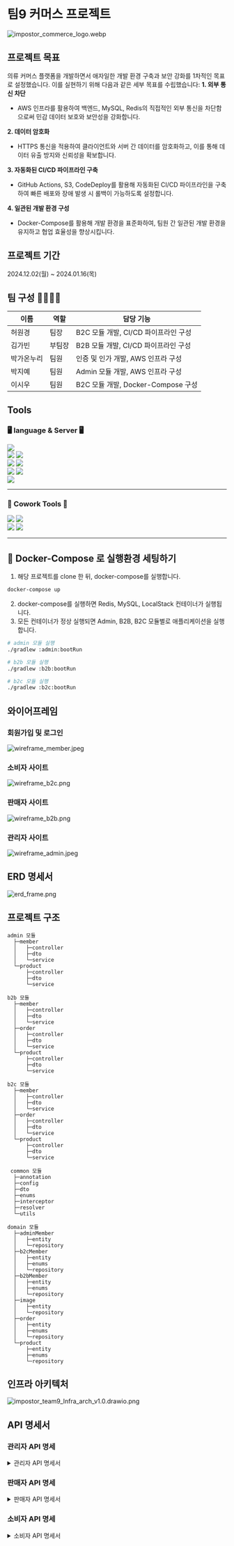 # 팀9 커머스 프로젝트

![impostor_commerce_logo.webp](img%2Fimpostor_commerce_logo.webp)

## 프로젝트 목표

의류 커머스 플랫폼을 개발하면서 애자일한 개발 환경 구축과 보안 강화를 1차적인 목표로 설정했습니다. 이를 실현하기 위해 다음과 같은 세부 목표를 수립했습니다:
**1. 외부 통신 차단**
- AWS 인프라를 활용하여 백엔드, MySQL, Redis의 직접적인 외부 통신을 차단함으로써 민감 데이터 보호와 보안성을 강화합니다.

**2. 데이터 암호화**
- HTTPS 통신을 적용하여 클라이언트와 서버 간 데이터를 암호화하고, 이를 통해 데이터 유출 방지와 신뢰성을 확보합니다.

**3. 자동화된 CI/CD 파이프라인 구축**
- GitHub Actions, S3, CodeDeploy를 활용해 자동화된 CI/CD 파이프라인을 구축하여 빠른 배포와 장애 발생 시 롤백이 가능하도록 설정합니다.

**4. 일관된 개발 환경 구성**
- Docker-Compose를 활용해 개발 환경을 표준화하여, 팀원 간 일관된 개발 환경을 유지하고 협업 효율성을 향상시킵니다.


## 프로젝트 기간

2024.12.02(월) ~ 2024.01.16(목)

## 팀 구성 👩‍👩‍👧‍👦

| 이름    | 역할  | 담당 기능                        |
|-------|-----|------------------------------|
| 허원경   | 팀장  | B2C 모듈 개발, CI/CD 파이프라인 구성    |
| 김가빈   | 부팀장 | B2B 모듈 개발, CI/CD 파이프라인 구성    |
| 박가온누리 | 팀원  | 인증 및 인가 개발, AWS 인프라 구성       |
| 박지예   | 팀원  | Admin 모듈 개발, AWS 인프라 구성      |
| 이시우   | 팀원  | B2C 모듈 개발, Docker-Compose 구성 |

## Tools

### 🖥 language & Server 🖥

<img src="https://img.shields.io/badge/intellij idea-207BEA?style=for-the-badge&logo=intellij%20idea&logoColor=white"> <br>
<img src="https://img.shields.io/badge/java-007396?style=for-the-badge&logo=java&logoColor=white"> <img src="https://img.shields.io/badge/spring-6DB33F?style=for-the-badge&logo=spring&logoColor=white"> <br>
<img src="https://img.shields.io/badge/mysql-4479A1?style=for-the-badge&logo=mysql&logoColor=white"> <img src="https://img.shields.io/badge/redis-283272?style=for-the-badge&logo=redis&logoColor=white"> <br>
<img src="https://img.shields.io/badge/amazon-FF9900?style=for-the-badge&logo=amazon&logoColor=black"> <img src="https://img.shields.io/badge/LocalStack-ED1944?style=for-the-badge&logo=LocalStack&logoColor=black"> <br>
<img src="https://img.shields.io/badge/dockercompose-2496ED?style=for-the-badge&logo=docker&logoColor=black">
<hr> 

### 👏 Cowork Tools 👏

<img src="https://img.shields.io/badge/git-F05032?style=for-the-badge&logo=git&logoColor=white"> <img src="https://img.shields.io/badge/github-181717?style=for-the-badge&logo=github&logoColor=white"> <br> 
<img src="https://img.shields.io/badge/notion-000000?style=or-the-badge&logo=notion&logoColor=white"/> <img src="https://img.shields.io/badge/Slack-FE5196?style=or-the-badge&logo=slack&logoColor=white"/>
<br> 
<hr/>

## 🐳 Docker-Compose 로 실행환경 세팅하기
1. 해당 프로젝트를 clone 한 뒤, docker-compose를 실행합니다.
```bash
docker-compose up
```
2. docker-compose를 실행하면 Redis, MySQL, LocalStack 컨테이너가 실행됩니다.
3. 모든 컨테이너가 정상 실행되면 Admin, B2B, B2C 모듈별로 애플리케이션을 실행합니다.
```bash
# admin 모듈 실행
./gradlew :admin:bootRun

# b2b 모듈 실행
./gradlew :b2b:bootRun

# b2c 모듈 실행
./gradlew :b2c:bootRun
```

## 와이어프레임

### 회원가입 및 로그인

![wireframe_member.jpeg](img%2Fwireframe_member.jpeg)

### 소비자 사이트

![wireframe_b2c.png](img%2Fwireframe_b2c.png)

### 판매자 사이트

![wireframe_b2b.png](img%2Fwireframe_b2b.png)

### 관리자 사이트

![wireframe_admin.jpeg](img%2Fwireframe_admin.jpeg)

## ERD 명세서

![erd_frame.png](img%2Ferd_frame.png)

## 프로젝트 구조
```text
admin 모듈
  ├─member 
  │   ├─controller
  │   ├─dto
  │   └─service
  └─product
      ├─controller
      ├─dto
      └─service
  
b2b 모듈
  ├─member 
  │   ├─controller
  │   ├─dto
  │   └─service
  ├─order
  │   ├─controller
  │   ├─dto
  │   └─service
  └─product
      ├─controller
      ├─dto
      └─service

b2c 모듈
  ├─member 
  │   ├─controller
  │   ├─dto
  │   └─service
  ├─order
  │   ├─controller
  │   ├─dto
  │   └─service
  └─product
      ├─controller
      ├─dto
      └─service
      
 common 모듈
  ├─annotation
  ├─config
  ├─dto
  ├─enums
  ├─interceptor
  ├─resolver
  └─utils
  
domain 모듈
  ├─adminMember
  │   ├─entity
  │   └─repository
  ├─b2cMember
  │   ├─entity
  │   ├─enums
  │   └─repository
  ├─b2bMember
  │   ├─entity
  │   ├─enums
  │   └─repository
  ├─image
  │   ├─entity
  │   └─repository
  ├─order
  │   ├─entity
  │   ├─enums
  │   └─repository
  └─product
      ├─entity
      ├─enums
      └─repository
```

## 인프라 아키텍처

![impostor_team9_Infra_arch_v1.0.drawio.png](img%2Fimpostor_team9_Infra_arch_v1.0.drawio.png)

## API 명세서

### 관리자 API 명세

<details>
  <summary>관리자 API 명세서</summary>
<table>
    <tr>
        <th>API&nbsp;&nbsp;&nbsp;&nbsp;&nbsp;&nbsp;&nbsp;&nbsp;&nbsp;&nbsp;&nbsp;&nbsp;</th>
        <th>Method</th>
        <th>URL</th>
        <th>Request</th>
        <th>Request Type</th>
        <th>Status</th>
    </tr>
    <tr>
        <td>회원가입</td>
        <td>POST</td>
        <td><code>http://localhost:8080/api/admin-members/signup</code></td>
        <td><pre lang="json">{
  "email": "admin001@email.com",
  "password": "12341234",
  "name": "관리자001"
}</pre></td>
        <td><code>application/json</code></td>
        <td>201</td>
    </tr>
     <tr>
        <td>로그인</td>
        <td>POST</td>
        <td><code>http://localhost:8080/api/admin-members/login</code></td>
        <td><pre lang="json">{
  "email": "admin001@email.com",
  "password": "12341234"
}</pre></td>
        <td><code>application/json</code></td>
        <td>200</td>
    </tr>
    <tr>
        <td>소비자 회원 조회</td>
        <td>GET</td>
        <td><code>http://localhost:8080/api/admin/b2c-members?page=1&size=10&sortBy=name&orderBy=ASC&status=ACTIVE</code></td>
        <td>N/A</td>
        <td><code>RequestParam</code></td>
        <td>200</td>
    </tr>
    <tr>
        <td>판매자 회원 조회</td>
        <td>GET</td>
        <td><code>http://localhost:8080/api/admin/b2b-members?page=1&size=10&sortBy=name&orderBy=ASC</code></td>
        <td>N/A</td>
        <td><code>RequestParam</code></td>
        <td>200</td>
    </tr>
    <tr>
        <td>판매자 등록 요청 승인 및 거절</td>
        <td>PATCH</td>
        <td><code>http://localhost:8080/api/admin/b2b/{memberId}/approve</code></td>
        <td><pre lang="json">{
  "status": "ACTIVE"
}</pre></td>
        <td><code>application/json</code></td>
        <td>200</td>
    </tr>
    <tr>
        <td>소비자 회원 상태 변경</td>
        <td>PATCH</td>
        <td><code>http://localhost:8080/api/admin/b2c/{memberId}/update-status</code></td>
        <td><pre lang="json">{
  "status": "INACTIVE"
}</pre></td>
        <td><code>application/json</code></td>
        <td>200</td>
    </tr>
    <tr>
        <td>판매자 상품 등록 승인 및 거절</td>
        <td>PATCH</td>
        <td><code>http://localhost:8080/api/admin/products/approval/{productId}</code></td>
        <td><pre lang="json">{
  "status": "ON_SALE"
}</pre></td>
        <td><code>application/json</code></td>
        <td>200</td>
    </tr>
    <tr>
        <td>판매자 상품 전체 조회</td>
        <td>GET</td>
        <td><code>http://localhost:8080/api/admin/products?status=PENDING&page=1&size=10&orderBy=ASC&sortBy=price</code></td>
        <td>N/A</td>
        <td><code>RequestParam</code></td>
        <td>200</td>
    </tr>
</table>
</details>

### 판매자 API 명세

<details>
  <summary>판매자 API 명세서</summary>
<table>
    <tr>
        <th>API&nbsp;&nbsp;&nbsp;&nbsp;&nbsp;&nbsp;&nbsp;&nbsp;&nbsp;&nbsp;&nbsp;&nbsp;</th>
        <th>Method</th>
        <th>EndPoint</th>
        <th>Request</th>
        <th>Request Type</th>
        <th>Status</th>
    </tr>
    <tr>
        <td>회원가입</td>
        <td>POST</td>
        <td><code>http://localhost:8081/api/b2b-members/signup</code></td>
        <td><pre lang="json">{
  "email": "seller001@email.com",
  "password": "12341234",
  "name": "판매자001"
}</pre></td>
        <td><code>application/json</code></td>
        <td>201</td>
    </tr>
     <tr>
        <td>로그인</td>
        <td>POST</td>
        <td><code>http://localhost:8081/api/b2b-members/login</code></td>
        <td><pre lang="json">{
  "email": "seller001@email.com",
  "password": "12341234"
}</pre></td>
        <td><code>application/json</code></td>
        <td>200</td>
    </tr>
    <tr>
        <td>상품 등록</td>
        <td>POST</td>
        <td><code>http://localhost:8081/api/products</code></td>
        <td><pre lang="json">{
 "name": "상품이름",
 "description": "상품내용",
 "stockQuantity": 10,
 "price": 10000,
 "category": "none",
 "subCategory": "none",
 "images": [
     {"url" : "http://example.com/api/upload"},
     {"url" : "http://example.com/api/upload"},
     {"url" : "http://example.com/api/upload"}	  
 ... ] 
}</pre></td>
        <td><code>application/json</code></td>
        <td>200</td>
    </tr>
    <tr>
        <td>전체 상품 조회</td>
        <td>GET</td>
        <td><code>http://localhost:8081/api/products?page=1&size=10&orderBy=ASC&sortBy=price</code></td>
        <td>N/A</td>
        <td><code>RequestParam</code></td>
        <td>200</td>
    </tr>
    <tr>
        <td>특정 상품 조회</td>
        <td>GET</td>
        <td><code>http://localhost:8081/api/products/{productId}</code></td>
        <td>N/A</td>
        <td><code>PathVariable</code></td>
        <td>200</td>
    </tr>
    <tr>
        <td>상품 삭제</td>
        <td>DELETE</td>
        <td><code>http://localhost:8081/api/products/{productId}</code></td>
        <td>N/A</td>
        <td><code>PathVariable</code></td>
        <td>204</td>
    </tr>
    <tr>
        <td>S3 이미지 업로드</td>
        <td>POST</td>
        <td><code>http://localhost:8081/api/products/images</code></td>
        <td>스크린샷 2024-12-13 150637.png</td>
        <td>image/*</td>
        <td>200</td>
    </tr>
    <tr>
        <td>전체 주문 조회</td>
        <td>GET</td>
        <td><code>http://localhost:8081/api/orders?page=1&size=10</code></td>
        <td>N/A</td>
        <td><code>RequestParam</code></td>
        <td>200</td>
    </tr>
    <tr>
        <td>배송 상태 변경</td>
        <td>PATCH</td>
        <td><code>http://localhost:8081/api/orders/{orderId}/delivery-status</code></td>
        <td><pre lang="json">{
    "trackingNumber": "123456789012"
}</pre></td>
        <td><code>application/json</code></td>
        <td>200</td>
    </tr>
</table>
</details>

### 소비자 API 명세
<details>
  <summary>소비자 API 명세서</summary>
<table>
    <tr>
        <th>API&nbsp;&nbsp;&nbsp;&nbsp;&nbsp;&nbsp;&nbsp;&nbsp;&nbsp;&nbsp;&nbsp;&nbsp;</th>
        <th>Method</th>
        <th>EndPoint</th>
        <th>Request</th>
        <th>Request Type</th>
        <th>Status</th>
    </tr>
    <tr>
        <td>회원가입</td>
        <td>POST</td>
        <td><code>http://localhost:8082/api/b2c-members/signup</code></td>
        <td><pre lang="json">{
  "email": "user001@email.com",
  "password": "12341234",
  "name": "유저001"
}</pre></td>
        <td><code>application/json</code></td>
        <td>201</td>
    </tr>
     <tr>
        <td>로그인</td>
        <td>POST</td>
        <td><code>http://localhost:8082/api/b2c-members/login</code></td>
        <td><pre lang="json">{
  "email": "user001@email.com",
  "password": "12341234"
}</pre></td>
        <td><code>application/json</code></td>
        <td>200</td>
    </tr>
    <tr>
        <td>주문 생성</td>
        <td>POST</td>
        <td><code>http://localhost:8082/api/orders</code></td>
        <td><pre lang="json">{
  "productId": 1,
  "quantity": 3
}</pre></td>
        <td><code>application/json</code></td>
        <td>200</td>
    </tr>
    <tr>
        <td>전체 주문 조회</td>
        <td>GET</td>
        <td><code>http://localhost:8082/api/orders?page=1&size=10&sortBy=quantity&orderBy=ASC</code></td>
        <td>N/A</td>
        <td><code>RequestParam</code></td>
        <td>200</td>
    </tr>
    <tr>
        <td>특정 주문 조회</td>
        <td>GET</td>
        <td><code>http://localhost:8082/api/orders/{orderId}</code></td>
        <td>N/A</td>
        <td><code>PathVariable</code></td>
        <td>200</td>
    </tr>
    <tr>
        <td>상품 검색</td>
        <td>GET</td>
        <td><code>http://localhost:8082/api/products?keyword=상품명&orderBy=ASC</code></td>
        <td>N/A</td>
        <td><code>RequestParam</code></td>
        <td>200</td>
    </tr>
    <tr>
        <td>특정 상품 조회</td>
        <td>GET</td>
        <td><code>http://localhost:8082/api/products/{productId}</code></td>
        <td>N/A</td>
        <td><code>PathVariable</code></td>
        <td>200</td>
    </tr>
    <tr>
        <td>연관 상품 조회</td>
        <td>GET</td>
        <td><code>http://localhost:8082/api/related-products</code></td>
        <td>N/A</td>
        <td>N/A</td>
        <td>200</td>
    </tr>
</table>
</details>


